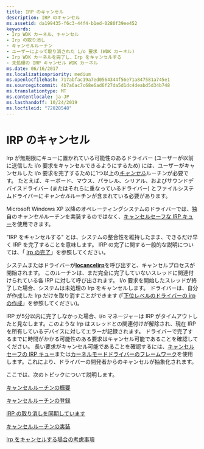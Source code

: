 ```yaml
---
title: IRP のキャンセル
description: IRP のキャンセル
ms.assetid: da199435-f6c3-44f4-b1ed-0280f39ee452
keywords:
- Irp WDK カーネル、キャンセル
- Irp の取り消し
- キャンセルルーチン
- ユーザーによって取り消された i/o 要求 (WDK カーネル)
- Irp WDK カーネルを完了し、Irp をキャンセルする
- 未処理の IRP キャンセル WDK カーネル
ms.date: 06/16/2017
ms.localizationpriority: medium
ms.openlocfilehash: 717abfac19a7ed0564344f56e71a847581a745e1
ms.sourcegitcommit: 4b7a6ac7c68e6ad6f27da5d1dc4deabd5d34b748
ms.translationtype: MT
ms.contentlocale: ja-JP
ms.lasthandoff: 10/24/2019
ms.locfileid: "72828548"
---
```

# <a name="canceling-irps"></a>IRP のキャンセル





Irp が無期限にキューに置かれている可能性のあるドライバー (ユーザーが以前に送信した i/o 要求をキャンセルできるようにするため) には、ユーザーがキャンセルした i/o 要求を完了するために1つ以上の[*キャンセル*](https://docs.microsoft.com/windows-hardware/drivers/ddi/wdm/nc-wdm-driver_cancel)ルーチンが必要です。 たとえば、キーボード、マウス、パラレル、シリアル、およびサウンドデバイスドライバー (またはそれらに重なっているドライバー) とファイルシステムドライバーに*キャンセル*ルーチンが含まれている必要があります。

Microsoft Windows XP 以降のオペレーティングシステムのドライバーでは、独自の*キャンセル*ルーチンを実装するのではなく、[キャンセルセーフな IRP キュー](cancel-safe-irp-queues.md)を使用できます。

"IRP をキャンセルする" とは、システムの整合性を維持したまま、できるだけ早く IRP を完了することを意味します。 IRP の完了に関する一般的な説明については、「 [irp の完了](completing-irps.md)」を参照してください。

システムまたはドライバーが[**Iocancelirp**](https://docs.microsoft.com/windows-hardware/drivers/ddi/wdm/nf-wdm-iocancelirp)を呼び出すと、キャンセルプロセスが開始されます。 このルーチンは、まだ完全に完了していないスレッドに関連付けられている各 IRP に対して呼び出されます。 I/o 要求を開始したスレッドが終了した場合、システムは未処理の Irp をキャンセルします。 ドライバーは、自分が作成した Irp だけを取り消すことができます (「[下位レベルのドライバーの irp の作成](creating-irps-for-lower-level-drivers.md)」を参照してください)。

IRP が5分以内に完了しなかった場合、i/o マネージャーは IRP がタイムアウトしたと見なします。このような Irp はスレッドとの関連付けが解除され、現在 IRP を所有しているデバイスに対してエラーが記録されます。 ドライバーで完了するまでに時間がかかる可能性のある要求はキャンセル可能であることを確認してください。 長い要求がキャンセル可能であることを確認するには、[キャンセルセーフの IRP キュー](cancel-safe-irp-queues.md)または[カーネルモードドライバーのフレームワーク](https://docs.microsoft.com/windows-hardware/drivers/wdf/design-guide)を使用します。これにより、ドライバーの開発者からのキャンセルが抽象化されます。

ここでは、次のトピックについて説明します。

[キャンセルルーチンの概要](introduction-to-cancel-routines.md)

[キャンセルルーチンの登録](registering-a-cancel-routine.md)

[IRP の取り消しを同期しています](synchronizing-irp-cancellation.md)

[キャンセルルーチンの実装](implementing-a-cancel-routine.md)

[Irp をキャンセルする場合の考慮事項](points-to-consider-when-canceling-irps.md)

 

 




